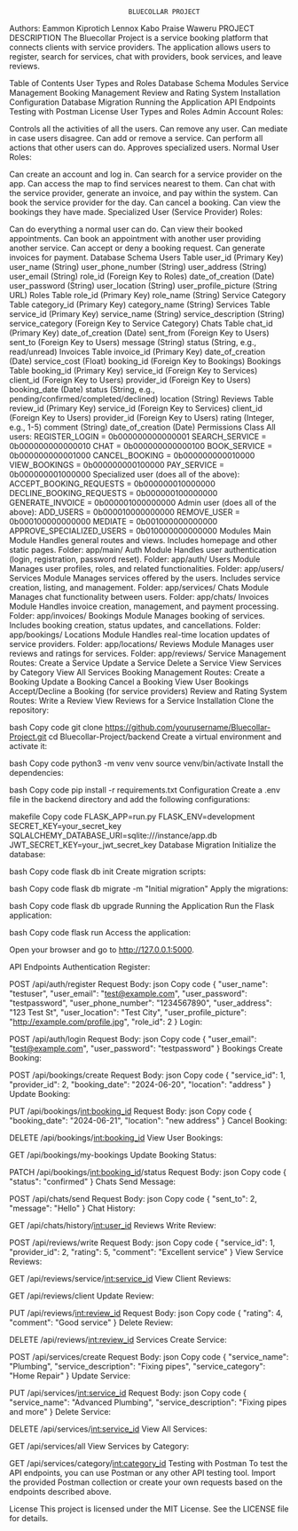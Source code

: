                                   BLUECOLLAR PROJECT
Authors: Eammon Kiprotich
         Lennox Kabo
         Praise Waweru
                                PROJECT DESCRIPTION
The Bluecollar Project is a service booking platform that connects clients with service providers. The application allows users to register, search for services, chat with providers, book services, and leave reviews.

Table of Contents
User Types and Roles
Database Schema
Modules
Service Management
Booking Management
Review and Rating System
Installation
Configuration
Database Migration
Running the Application
API Endpoints
Testing with Postman
License
User Types and Roles
Admin Account
Roles:

Controls all the activities of all the users.
Can remove any user.
Can mediate in case users disagree.
Can add or remove a service.
Can perform all actions that other users can do.
Approves specialized users.
Normal User
Roles:

Can create an account and log in.
Can search for a service provider on the app.
Can access the map to find services nearest to them.
Can chat with the service provider, generate an invoice, and pay within the system.
Can book the service provider for the day.
Can cancel a booking.
Can view the bookings they have made.
Specialized User (Service Provider)
Roles:

Can do everything a normal user can do.
Can view their booked appointments.
Can book an appointment with another user providing another service.
Can accept or deny a booking request.
Can generate invoices for payment.
Database Schema
Users Table
user_id (Primary Key)
user_name (String)
user_phone_number (String)
user_address (String)
user_email (String)
role_id (Foreign Key to Roles)
date_of_creation (Date)
user_password (String)
user_location (String)
user_profile_picture (String URL)
Roles Table
role_id (Primary Key)
role_name (String)
Service Category Table
category_id (Primary Key)
category_name (String)
Services Table
service_id (Primary Key)
service_name (String)
service_description (String)
service_category (Foreign Key to Service Category)
Chats Table
chat_id (Primary Key)
date_of_creation (Date)
sent_from (Foreign Key to Users)
sent_to (Foreign Key to Users)
message (String)
status (String, e.g., read/unread)
Invoices Table
invoice_id (Primary Key)
date_of_creation (Date)
service_cost (Float)
booking_id (Foreign Key to Bookings)
Bookings Table
booking_id (Primary Key)
service_id (Foreign Key to Services)
client_id (Foreign Key to Users)
provider_id (Foreign Key to Users)
booking_date (Date)
status (String, e.g., pending/confirmed/completed/declined)
location (String)
Reviews Table
review_id (Primary Key)
service_id (Foreign Key to Services)
client_id (Foreign Key to Users)
provider_id (Foreign Key to Users)
rating (Integer, e.g., 1-5)
comment (String)
date_of_creation (Date)
Permissions Class
All users:
REGISTER_LOGIN = 0b000000000000001
SEARCH_SERVICE = 0b000000000000010
CHAT = 0b000000000000100
BOOK_SERVICE = 0b000000000001000
CANCEL_BOOKING = 0b000000000010000
VIEW_BOOKINGS = 0b000000000100000
PAY_SERVICE = 0b000000001000000
Specialized user (does all of the above):
ACCEPT_BOOKING_REQUESTS = 0b000000010000000
DECLINE_BOOKING_REQUESTS = 0b000000100000000
GENERATE_INVOICE = 0b000001000000000
Admin user (does all of the above):
ADD_USERS = 0b000010000000000
REMOVE_USER = 0b000100000000000
MEDIATE = 0b001000000000000
APPROVE_SPECIALIZED_USERS = 0b010000000000000
Modules
Main Module
Handles general routes and views.
Includes homepage and other static pages.
Folder: app/main/
Auth Module
Handles user authentication (login, registration, password reset).
Folder: app/auth/
Users Module
Manages user profiles, roles, and related functionalities.
Folder: app/users/
Services Module
Manages services offered by the users.
Includes service creation, listing, and management.
Folder: app/services/
Chats Module
Manages chat functionality between users.
Folder: app/chats/
Invoices Module
Handles invoice creation, management, and payment processing.
Folder: app/invoices/
Bookings Module
Manages booking of services.
Includes booking creation, status updates, and cancellations.
Folder: app/bookings/
Locations Module
Handles real-time location updates of service providers.
Folder: app/locations/
Reviews Module
Manages user reviews and ratings for services.
Folder: app/reviews/
Service Management
Routes:
Create a Service
Update a Service
Delete a Service
View Services by Category
View All Services
Booking Management
Routes:
Create a Booking
Update a Booking
Cancel a Booking
View User Bookings
Accept/Decline a Booking (for service providers)
Review and Rating System
Routes:
Write a Review
View Reviews for a Service
Installation
Clone the repository:

bash
Copy code
git clone https://github.com/yourusername/Bluecollar-Project.git
cd Bluecollar-Project/backend
Create a virtual environment and activate it:

bash
Copy code
python3 -m venv venv
source venv/bin/activate
Install the dependencies:

bash
Copy code
pip install -r requirements.txt
Configuration
Create a .env file in the backend directory and add the following configurations:

makefile
Copy code
FLASK_APP=run.py
FLASK_ENV=development
SECRET_KEY=your_secret_key
SQLALCHEMY_DATABASE_URI=sqlite:///instance/app.db
JWT_SECRET_KEY=your_jwt_secret_key
Database Migration
Initialize the database:

bash
Copy code
flask db init
Create migration scripts:

bash
Copy code
flask db migrate -m "Initial migration"
Apply the migrations:

bash
Copy code
flask db upgrade
Running the Application
Run the Flask application:

bash
Copy code
flask run
Access the application:

Open your browser and go to http://127.0.0.1:5000.

API Endpoints
Authentication
Register:

POST /api/auth/register
Request Body:
json
Copy code
{
  "user_name": "testuser",
  "user_email": "test@example.com",
  "user_password": "testpassword",
  "user_phone_number": "1234567890",
  "user_address": "123 Test St",
  "user_location": "Test City",
  "user_profile_picture": "http://example.com/profile.jpg",
  "role_id": 2
}
Login:

POST /api/auth/login
Request Body:
json
Copy code
{
  "user_email": "test@example.com",
  "user_password": "testpassword"
}
Bookings
Create Booking:

POST /api/bookings/create
Request Body:
json
Copy code
{
  "service_id": 1,
  "provider_id": 2,
  "booking_date": "2024-06-20",
  "location": "address"
}
Update Booking:

PUT /api/bookings/<int:booking_id>
Request Body:
json
Copy code
{
  "booking_date": "2024-06-21",
  "location": "new address"
}
Cancel Booking:

DELETE /api/bookings/<int:booking_id>
View User Bookings:

GET /api/bookings/my-bookings
Update Booking Status:

PATCH /api/bookings/<int:booking_id>/status
Request Body:
json
Copy code
{
  "status": "confirmed"
}
Chats
Send Message:

POST /api/chats/send
Request Body:
json
Copy code
{
  "sent_to": 2,
  "message": "Hello"
}
Chat History:

GET /api/chats/history/<int:user_id>
Reviews
Write Review:

POST /api/reviews/write
Request Body:
json
Copy code
{
  "service_id": 1,
  "provider_id": 2,
  "rating": 5,
  "comment": "Excellent service"
}
View Service Reviews:

GET /api/reviews/service/<int:service_id>
View Client Reviews:

GET /api/reviews/client
Update Review:

PUT /api/reviews/<int:review_id>
Request Body:
json
Copy code
{
  "rating": 4,
  "comment": "Good service"
}
Delete Review:

DELETE /api/reviews/<int:review_id>
Services
Create Service:

POST /api/services/create
Request Body:
json
Copy code
{
  "service_name": "Plumbing",
  "service_description": "Fixing pipes",
  "service_category": "Home Repair"
}
Update Service:

PUT /api/services/<int:service_id>
Request Body:
json
Copy code
{
  "service_name": "Advanced Plumbing",
  "service_description": "Fixing pipes and more"
}
Delete Service:

DELETE /api/services/<int:service_id>
View All Services:

GET /api/services/all
View Services by Category:

GET /api/services/category/<int:category_id>
Testing with Postman
To test the API endpoints, you can use Postman or any other API testing tool. Import the provided Postman collection or create your own requests based on the endpoints described above.

License
This project is licensed under the MIT License. See the LICENSE file for details.





